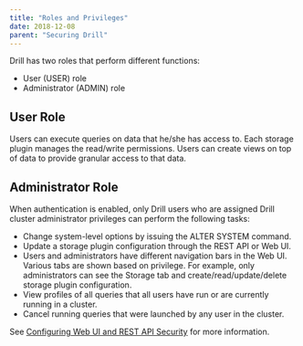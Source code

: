 ```yaml
---
title: "Roles and Privileges"
date: 2018-12-08
parent: "Securing Drill"
---
```

Drill has two roles that perform different functions: 

* User (USER) role
* Administrator (ADMIN) role 

## User Role

Users can execute queries on data that he/she has access to. Each storage plugin manages the read/write permissions. Users can create views on top of data to provide granular access to that data.  

## Administrator Role

When authentication is enabled, only Drill users who are assigned Drill cluster administrator privileges can perform the following tasks:

- Change system-level options by issuing the ALTER SYSTEM command.
- Update a storage plugin configuration through the REST API or Web UI. 
- Users and administrators have different navigation bars in the Web UI. Various tabs are shown based on privilege. For example,  only administrators can see the Storage tab and create/read/update/delete storage plugin configuration.
- View profiles of all queries that all users have run or are currently running in a cluster.
- Cancel running queries that were launched by any user in the cluster.

See [Configuring Web UI and REST API Security]({{site.baseurl}}/docs/configuring-web-console-and-rest-api-security/) for more information.




